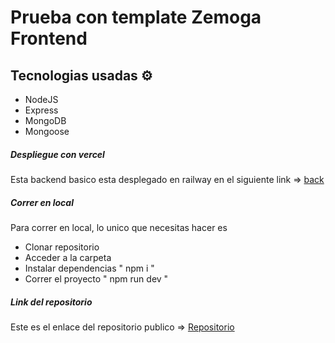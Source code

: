 # Prueba con template Zemoga Frontend

## Tecnologias usadas ⚙️
- NodeJS
- Express
- MongoDB
- Mongoose

##### Despliegue con vercel
Esta backend basico esta desplegado en railway en el siguiente link => [back](backend-thumbsrule-production.up.railway.app)

##### Correr en local
Para correr en local, lo unico que necesitas hacer es
- Clonar repositorio
- Acceder a la carpeta
- Instalar dependencias " npm i "
- Correr el proyecto " npm run dev " 

##### Link del repositorio
Este es el enlace del repositorio publico => [Repositorio](https://github.com/th3DarkGhost/backend-thumbsRule)